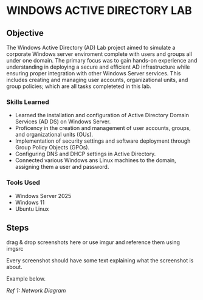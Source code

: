 # WINDOWS ACTIVE DIRECTORY LAB

## Objective
The Windows Active Directory (AD) Lab project aimed to simulate a corporate Windows server enviroment complete with users and groups all under one domain. The primary focus was to gain hands-on experience and understanding in deploying a secure and efficient AD infrastructure while ensuring proper integration with other Windows Server services. This includes creating and managing user accounts, organizational units, and group policies; which are all tasks completeted in this lab. 

### Skills Learned
- Learned the installation and configuration of Active Directory Domain Services (AD DS) on Windows Server.
- Proficency in the creation and management of user accounts, groups, and organizational units (OUs).
- Implementation of security settings and software deployment through Group Policy Objects (GPOs).
- Configuring DNS and DHCP settings in Active Directory.
- Connected various Windows ans Linux machines to the domain, assigning them a user and password. 

### Tools Used
- Windows Server 2025
- Windows 11
- Ubuntu Linux 

## Steps
drag & drop screenshots here or use imgur and reference them using imgsrc

Every screenshot should have some text explaining what the screenshot is about.

Example below.

*Ref 1: Network Diagram*
